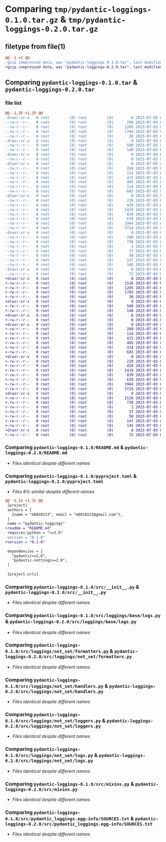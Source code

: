 # Comparing `tmp/pydantic-loggings-0.1.0.tar.gz` & `tmp/pydantic-loggings-0.2.0.tar.gz`

## filetype from file(1)

```diff
@@ -1 +1 @@
-gzip compressed data, was "pydantic-loggings-0.1.0.tar", last modified: Mon Jul  3 09:38:19 2023, max compression
+gzip compressed data, was "pydantic-loggings-0.2.0.tar", last modified: Mon Jul  3 09:41:32 2023, max compression
```

## Comparing `pydantic-loggings-0.1.0.tar` & `pydantic-loggings-0.2.0.tar`

### file list

```diff
@@ -1,35 +1,35 @@
-drwxr-xr-x   0 root         (0) root         (0)        0 2023-07-03 09:38:19.159367 pydantic-loggings-0.1.0/
--rw-r--r--   0 root         (0) root         (0)      280 2023-07-03 09:38:19.159367 pydantic-loggings-0.1.0/PKG-INFO
--rw-r--r--   0 root         (0) root         (0)     1205 2023-07-03 09:38:08.000000 pydantic-loggings-0.1.0/README.md
--rw-r--r--   0 root         (0) root         (0)     1744 2023-07-03 09:38:09.000000 pydantic-loggings-0.1.0/pyproject.toml
--rw-r--r--   0 root         (0) root         (0)       38 2023-07-03 09:38:19.159367 pydantic-loggings-0.1.0/setup.cfg
-drwxr-xr-x   0 root         (0) root         (0)        0 2023-07-03 09:38:19.159367 pydantic-loggings-0.1.0/src/
--rw-r--r--   0 root         (0) root         (0)      580 2023-07-03 09:38:08.000000 pydantic-loggings-0.1.0/src/__init__.py
--rw-r--r--   0 root         (0) root         (0)      140 2023-07-03 09:38:08.000000 pydantic-loggings-0.1.0/src/exceptions_.py
-drwxr-xr-x   0 root         (0) root         (0)        0 2023-07-03 09:38:19.159367 pydantic-loggings-0.1.0/src/loggings/
--rw-r--r--   0 root         (0) root         (0)        0 2023-07-03 09:38:08.000000 pydantic-loggings-0.1.0/src/loggings/__init__.py
-drwxr-xr-x   0 root         (0) root         (0)        0 2023-07-03 09:38:19.159367 pydantic-loggings-0.1.0/src/loggings/base/
--rw-r--r--   0 root         (0) root         (0)      269 2023-07-03 09:38:08.000000 pydantic-loggings-0.1.0/src/loggings/base/__init__.py
--rw-r--r--   0 root         (0) root         (0)      114 2023-07-03 09:38:08.000000 pydantic-loggings-0.1.0/src/loggings/base/filters.py
--rw-r--r--   0 root         (0) root         (0)      415 2023-07-03 09:38:08.000000 pydantic-loggings-0.1.0/src/loggings/base/formatters.py
--rw-r--r--   0 root         (0) root         (0)      405 2023-07-03 09:38:08.000000 pydantic-loggings-0.1.0/src/loggings/base/handlers.py
--rw-r--r--   0 root         (0) root         (0)      314 2023-07-03 09:38:08.000000 pydantic-loggings-0.1.0/src/loggings/base/loggers.py
--rw-r--r--   0 root         (0) root         (0)      603 2023-07-03 09:38:08.000000 pydantic-loggings-0.1.0/src/loggings/base/logs.py
-drwxr-xr-x   0 root         (0) root         (0)        0 2023-07-03 09:38:19.159367 pydantic-loggings-0.1.0/src/loggings/not_set/
--rw-r--r--   0 root         (0) root         (0)      229 2023-07-03 09:38:08.000000 pydantic-loggings-0.1.0/src/loggings/not_set/__init__.py
--rw-r--r--   0 root         (0) root         (0)      420 2023-07-03 09:38:08.000000 pydantic-loggings-0.1.0/src/loggings/not_set/filters.py
--rw-r--r--   0 root         (0) root         (0)     1419 2023-07-03 09:38:08.000000 pydantic-loggings-0.1.0/src/loggings/not_set/formatters.py
--rw-r--r--   0 root         (0) root         (0)      839 2023-07-03 09:38:08.000000 pydantic-loggings-0.1.0/src/loggings/not_set/handlers.py
--rw-r--r--   0 root         (0) root         (0)      639 2023-07-03 09:38:08.000000 pydantic-loggings-0.1.0/src/loggings/not_set/loggers.py
--rw-r--r--   0 root         (0) root         (0)     1964 2023-07-03 09:38:08.000000 pydantic-loggings-0.1.0/src/loggings/not_set/logs.py
--rw-r--r--   0 root         (0) root         (0)     3724 2023-07-03 09:38:08.000000 pydantic-loggings-0.1.0/src/mixins.py
-drwxr-xr-x   0 root         (0) root         (0)        0 2023-07-03 09:38:19.159367 pydantic-loggings-0.1.0/src/pydantic_loggings.egg-info/
--rw-r--r--   0 root         (0) root         (0)      280 2023-07-03 09:38:19.000000 pydantic-loggings-0.1.0/src/pydantic_loggings.egg-info/PKG-INFO
--rw-r--r--   0 root         (0) root         (0)      738 2023-07-03 09:38:19.000000 pydantic-loggings-0.1.0/src/pydantic_loggings.egg-info/SOURCES.txt
--rw-r--r--   0 root         (0) root         (0)        1 2023-07-03 09:38:19.000000 pydantic-loggings-0.1.0/src/pydantic_loggings.egg-info/dependency_links.txt
--rw-r--r--   0 root         (0) root         (0)       37 2023-07-03 09:38:19.000000 pydantic-loggings-0.1.0/src/pydantic_loggings.egg-info/requires.txt
--rw-r--r--   0 root         (0) root         (0)       50 2023-07-03 09:38:19.000000 pydantic-loggings-0.1.0/src/pydantic_loggings.egg-info/top_level.txt
--rw-r--r--   0 root         (0) root         (0)      147 2023-07-03 09:38:08.000000 pydantic-loggings-0.1.0/src/types_.py
--rw-r--r--   0 root         (0) root         (0)      145 2023-07-03 09:38:08.000000 pydantic-loggings-0.1.0/src/utils.py
-drwxr-xr-x   0 root         (0) root         (0)        0 2023-07-03 09:38:19.159367 pydantic-loggings-0.1.0/tests/
--rw-r--r--   0 root         (0) root         (0)       72 2023-07-03 09:38:08.000000 pydantic-loggings-0.1.0/tests/test_main.py
+drwxr-xr-x   0 root         (0) root         (0)        0 2023-07-03 09:41:32.798766 pydantic-loggings-0.2.0/
+-rw-r--r--   0 root         (0) root         (0)     1526 2023-07-03 09:41:32.798766 pydantic-loggings-0.2.0/PKG-INFO
+-rw-r--r--   0 root         (0) root         (0)     1205 2023-07-03 09:41:19.000000 pydantic-loggings-0.2.0/README.md
+-rw-r--r--   0 root         (0) root         (0)     1765 2023-07-03 09:41:20.000000 pydantic-loggings-0.2.0/pyproject.toml
+-rw-r--r--   0 root         (0) root         (0)       38 2023-07-03 09:41:32.798766 pydantic-loggings-0.2.0/setup.cfg
+drwxr-xr-x   0 root         (0) root         (0)        0 2023-07-03 09:41:32.794766 pydantic-loggings-0.2.0/src/
+-rw-r--r--   0 root         (0) root         (0)      580 2023-07-03 09:41:19.000000 pydantic-loggings-0.2.0/src/__init__.py
+-rw-r--r--   0 root         (0) root         (0)      140 2023-07-03 09:41:19.000000 pydantic-loggings-0.2.0/src/exceptions_.py
+drwxr-xr-x   0 root         (0) root         (0)        0 2023-07-03 09:41:32.794766 pydantic-loggings-0.2.0/src/loggings/
+-rw-r--r--   0 root         (0) root         (0)        0 2023-07-03 09:41:19.000000 pydantic-loggings-0.2.0/src/loggings/__init__.py
+drwxr-xr-x   0 root         (0) root         (0)        0 2023-07-03 09:41:32.794766 pydantic-loggings-0.2.0/src/loggings/base/
+-rw-r--r--   0 root         (0) root         (0)      269 2023-07-03 09:41:19.000000 pydantic-loggings-0.2.0/src/loggings/base/__init__.py
+-rw-r--r--   0 root         (0) root         (0)      114 2023-07-03 09:41:19.000000 pydantic-loggings-0.2.0/src/loggings/base/filters.py
+-rw-r--r--   0 root         (0) root         (0)      415 2023-07-03 09:41:19.000000 pydantic-loggings-0.2.0/src/loggings/base/formatters.py
+-rw-r--r--   0 root         (0) root         (0)      405 2023-07-03 09:41:19.000000 pydantic-loggings-0.2.0/src/loggings/base/handlers.py
+-rw-r--r--   0 root         (0) root         (0)      314 2023-07-03 09:41:19.000000 pydantic-loggings-0.2.0/src/loggings/base/loggers.py
+-rw-r--r--   0 root         (0) root         (0)      603 2023-07-03 09:41:19.000000 pydantic-loggings-0.2.0/src/loggings/base/logs.py
+drwxr-xr-x   0 root         (0) root         (0)        0 2023-07-03 09:41:32.794766 pydantic-loggings-0.2.0/src/loggings/not_set/
+-rw-r--r--   0 root         (0) root         (0)      229 2023-07-03 09:41:19.000000 pydantic-loggings-0.2.0/src/loggings/not_set/__init__.py
+-rw-r--r--   0 root         (0) root         (0)      420 2023-07-03 09:41:19.000000 pydantic-loggings-0.2.0/src/loggings/not_set/filters.py
+-rw-r--r--   0 root         (0) root         (0)     1419 2023-07-03 09:41:19.000000 pydantic-loggings-0.2.0/src/loggings/not_set/formatters.py
+-rw-r--r--   0 root         (0) root         (0)      839 2023-07-03 09:41:19.000000 pydantic-loggings-0.2.0/src/loggings/not_set/handlers.py
+-rw-r--r--   0 root         (0) root         (0)      639 2023-07-03 09:41:19.000000 pydantic-loggings-0.2.0/src/loggings/not_set/loggers.py
+-rw-r--r--   0 root         (0) root         (0)     1964 2023-07-03 09:41:19.000000 pydantic-loggings-0.2.0/src/loggings/not_set/logs.py
+-rw-r--r--   0 root         (0) root         (0)     3724 2023-07-03 09:41:19.000000 pydantic-loggings-0.2.0/src/mixins.py
+drwxr-xr-x   0 root         (0) root         (0)        0 2023-07-03 09:41:32.794766 pydantic-loggings-0.2.0/src/pydantic_loggings.egg-info/
+-rw-r--r--   0 root         (0) root         (0)     1526 2023-07-03 09:41:32.000000 pydantic-loggings-0.2.0/src/pydantic_loggings.egg-info/PKG-INFO
+-rw-r--r--   0 root         (0) root         (0)      738 2023-07-03 09:41:32.000000 pydantic-loggings-0.2.0/src/pydantic_loggings.egg-info/SOURCES.txt
+-rw-r--r--   0 root         (0) root         (0)        1 2023-07-03 09:41:32.000000 pydantic-loggings-0.2.0/src/pydantic_loggings.egg-info/dependency_links.txt
+-rw-r--r--   0 root         (0) root         (0)       37 2023-07-03 09:41:32.000000 pydantic-loggings-0.2.0/src/pydantic_loggings.egg-info/requires.txt
+-rw-r--r--   0 root         (0) root         (0)       50 2023-07-03 09:41:32.000000 pydantic-loggings-0.2.0/src/pydantic_loggings.egg-info/top_level.txt
+-rw-r--r--   0 root         (0) root         (0)      147 2023-07-03 09:41:19.000000 pydantic-loggings-0.2.0/src/types_.py
+-rw-r--r--   0 root         (0) root         (0)      145 2023-07-03 09:41:19.000000 pydantic-loggings-0.2.0/src/utils.py
+drwxr-xr-x   0 root         (0) root         (0)        0 2023-07-03 09:41:32.798766 pydantic-loggings-0.2.0/tests/
+-rw-r--r--   0 root         (0) root         (0)       72 2023-07-03 09:41:19.000000 pydantic-loggings-0.2.0/tests/test_main.py
```

### Comparing `pydantic-loggings-0.1.0/README.md` & `pydantic-loggings-0.2.0/README.md`

 * *Files identical despite different names*

### Comparing `pydantic-loggings-0.1.0/pyproject.toml` & `pydantic-loggings-0.2.0/pyproject.toml`

 * *Files 8% similar despite different names*

```diff
@@ -1,14 +1,15 @@
 [project]
 authors = [
   {name = "m9810223", email = "m9810223@gmail.com"},
 ]
 name = "pydantic-loggings"
+readme = "README.md"
 requires-python = ">=3.9"
-version = "0.1.0"
+version = "0.2.0"
 
 dependencies = [
   "pydantic>=2.0",
   "pydantic-settings>=2.0",
 ]
 
 [project.urls]
```

### Comparing `pydantic-loggings-0.1.0/src/__init__.py` & `pydantic-loggings-0.2.0/src/__init__.py`

 * *Files identical despite different names*

### Comparing `pydantic-loggings-0.1.0/src/loggings/base/logs.py` & `pydantic-loggings-0.2.0/src/loggings/base/logs.py`

 * *Files identical despite different names*

### Comparing `pydantic-loggings-0.1.0/src/loggings/not_set/formatters.py` & `pydantic-loggings-0.2.0/src/loggings/not_set/formatters.py`

 * *Files identical despite different names*

### Comparing `pydantic-loggings-0.1.0/src/loggings/not_set/handlers.py` & `pydantic-loggings-0.2.0/src/loggings/not_set/handlers.py`

 * *Files identical despite different names*

### Comparing `pydantic-loggings-0.1.0/src/loggings/not_set/loggers.py` & `pydantic-loggings-0.2.0/src/loggings/not_set/loggers.py`

 * *Files identical despite different names*

### Comparing `pydantic-loggings-0.1.0/src/loggings/not_set/logs.py` & `pydantic-loggings-0.2.0/src/loggings/not_set/logs.py`

 * *Files identical despite different names*

### Comparing `pydantic-loggings-0.1.0/src/mixins.py` & `pydantic-loggings-0.2.0/src/mixins.py`

 * *Files identical despite different names*

### Comparing `pydantic-loggings-0.1.0/src/pydantic_loggings.egg-info/SOURCES.txt` & `pydantic-loggings-0.2.0/src/pydantic_loggings.egg-info/SOURCES.txt`

 * *Files identical despite different names*

